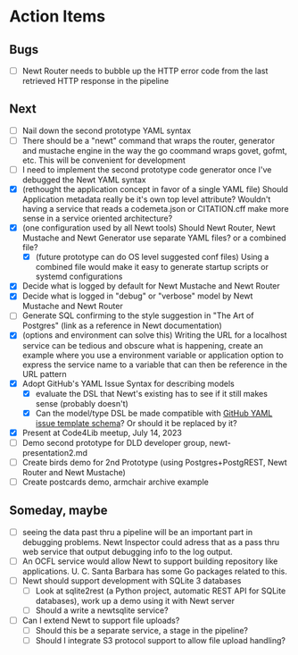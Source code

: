 
# Action Items

## Bugs

- [ ] Newt Router needs to bubble up the HTTP error code from the last retrieved  HTTP response in the pipeline

## Next

- [ ] Nail down the second prototype YAML syntax
- [ ] There should be a "newt" command that wraps the router, generator and mustache engine in the way the go coommand wraps govet, gofmt, etc. This will be convenient for development
- [ ] I need to implement the second prototype code generator once I've debugged the Newt YAML syntax
- [X] (rethought the application concept in favor of a single YAML file) Should Application metadata really be it's own top level attribute? Wouldn't having a service that reads a codemeta.json or CITATION.cff make more sense in a service oriented architecture?
- [X] (one configuration used by all Newt tools) Should Newt Router, Newt Mustache and Newt Generator use separate YAML files? or a combined file?
  - [X] (future prototype can do OS level suggested conf files) Using a combined file would make it easy to generate startup scripts or systemd configurations
- [X] Decide what is logged by default for Newt Mustache and Newt Router
- [X] Decide what is logged in "debug" or "verbose" model by Newt Mustache and Newt Router
- [ ] Generate SQL confirming to the style suggestion in "The Art of Postgres" (link as a reference in Newt documentation)
- [X] (options and environment can solve this) Writing the URL for a localhost service can be tedious and obscure what is happening, create an example where you use a environment variable or application option to express the service name to a variable that can then be reference in the URL pattern
- [X] Adopt GitHub's YAML Issue Syntax for describing models
  - [x] evaluate the DSL that Newt's existing has to see if it still makes sense (probably doesn't)
  - [x] Can the model/type DSL be made compatible with [GitHub YAML issue template schema](https://docs.github.com/en/communities/using-templates-to-encourage-useful-issues-and-pull-requests/syntax-for-githubs-form-schema)? Or should it be replaced by it?
- [x] Present at Code4Lib meetup, July 14, 2023
- [ ] Demo second prototype for DLD developer group, newt-presentation2.md
- [ ] Create birds demo for 2nd Prototype (using Postgres+PostgREST, Newt Router and Newt Mustache)
- [ ] Create postcards demo, armchair archive example

## Someday, maybe

- [ ] seeing the data past thru a pipeline will be an important part in debugging problems. Newt Inspector could adress that as a pass thru web service that output debugging info to the log output.
- [ ] An OCFL service would allow Newt to support building repository like applications. U. C. Santa Barbara has some Go packages related to this.
- [ ] Newt should support development with SQLite 3 databases
  - [ ] Look at sqlite2rest (a Python project, automatic REST API for SQLite databases), work up a demo using it with Newt server
  - [ ] Should a write a newtsqlite service?
- [ ] Can I extend Newt to support file uploads?
  - [ ] Should this be a separate service, a stage in the pipeline?
  - [ ] Should I integrate S3 protocol support to allow file upload handling?
